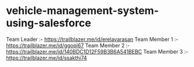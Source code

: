 # vehicle-management-system-using-salesforce
Team Leader    :- https://trailblazer.me/id/erelavarasan
Team Member  1 :- https://trailblazer.me/id/ggopi67
Team Member  2 :- https://trailblazer.me/id/140BDC1D12F59B3B6A541BEBC
Team Member  3 :- https://trailblazer.me/id/ssakthi74
